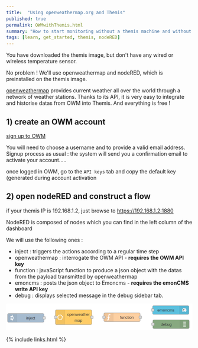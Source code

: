 ```yaml
---
title:  "Using openweathermap.org and Themis"
published: true
permalink: OWMwithThemis.html
summary: "How to start monitoring without a themis machine and without any sensor...."
tags: [learn, get_started, themis, nodeRED]
---
```

You have downloaded the themis image, but don't have any wired or wireless temperature sensor. 

No problem ! We'll use openweathermap and nodeRED, which is preinstalled on the themis image.

[openweathermap](https://openweathermap.org) provides current weather all over the world through a network of weather stations. Thanks to its API, it is very easy to integrate and historise datas from OWM into Themis. And everything is free !

## 1) create an OWM account

[sign up to OWM](https://home.openweathermap.org/users/sign_up)

You will need to choose a username and to provide a valid email address. Signup process as usual : the system will send you a confirmation email to activate your account.....

once logged in OWM, go to the `API keys` tab and copy the default key (generated during account activation

## 2) open nodeRED and construct a flow

if your themis IP is 192.168.1.2, just browse to https://192.168.1.2:1880

NodeRED is composed of nodes which you can find in the left column of the dashboard

We will use the following ones :
- inject : triggers the actions according to a regular time step
- openweathermap : interrogate the OWM API - **requires the OWM API key**
- function : javaScript function to produce a json object with the datas from the payload transmitted by openweathermap
- emoncms : posts the json object to Emoncms - **requires the emonCMS write API key**
- debug : displays selected message in the debug sidebar tab.

![nodeRED most basic nodes](basicnodes.png)




{% include links.html %}
